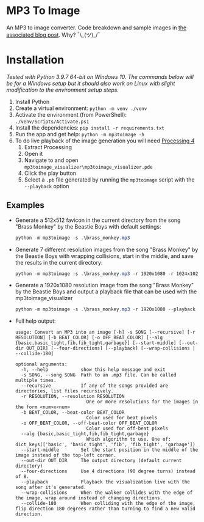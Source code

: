 # MP3 To Image

An MP3 to image converter. Code breakdown and sample images in [the associated blog post](https://seanlaplante.com/index.php/2021/10/27/creating-an-icon-from-a-song/). Why?  ¯\\\_(ツ)\_/¯

# Installation

_Tested with Python 3.9.7 64-bit on Windows 10. The commands below will be for a Windows setup but it should also work on Linux with slight modification to the environment setup steps._

1. Install Python
1. Create a virtual environment: `python -m venv ./venv`
1. Activate the environment (from PowerShell): `./venv/Scripts/Activate.ps1`
1. Install the dependencies: `pip install -r requirements.txt`
1. Run the app and get help: `python -m mp3toimage -h`
1. To do live playback of the image generation you will need [Processing 4](https://processing.org/)
    1. Extract Processing
    1. Open it
    1. Navigate to and open `mp3toimage_visualizer\mp3toimage_visualizer.pde`
    1. Click the play button
    1. Select a `.pb` file generated by running the `mp3toimage` script with the `--playback` option

## Examples

* Generate a 512x512 favicon in the current directory from the song "Brass Monkey" by the Beastie Boys with default settings:

    ```PowerShell
    python -m mp3toimage -s .\brass_monkey.mp3
    ```

* Generate 7 different resolution images from the song "Brass Monkey" by the Beastie Boys with wrapping collisions, start in the middle, and save the results in the current directory:

    ```PowerShell
    python -m mp3toimage -s .\brass_monkey.mp3 -r 1920x1080 -r 1024x1024 -r 512x512 -r 32x32 -r 48x48 -r 96x96 -r 128x128 --wrap-collision --start-middle
    ```

* Generate a 1920x1080 resolution image from the song "Brass Monkey" by the Beastie Boys and output a playback file that can be used with the mp3toimage_visualizer

    ```PowerShell
    python -m mp3toimage -s .\brass_monkey.mp3 -r 1920x1080 --playback
    ```

* Full help output:

    ```
    usage: Convert an MP3 into an image [-h] -s SONG [--recursive] [-r RESOLUTION] [-b BEAT_COLOR] [-o OFF_BEAT_COLOR] [--alg {basic,basic_tight,fib,fib_tight,garbage}] [--start-middle] [--out-dir OUT_DIR] [--four-directions] [--playback] [--wrap-collisions | --collide-180]

    optional arguments:
      -h, --help            show this help message and exit
      -s SONG, --song SONG  Path to an .mp3 file. Can be called multiple times.
      --recursive           If any of the songs provided are directories, list files recursively.
      -r RESOLUTION, --resolution RESOLUTION
                              One or more resolutions for the images in the form <num>x<num>
      -b BEAT_COLOR, --beat-color BEAT_COLOR
                              Color used for beat pixels
      -o OFF_BEAT_COLOR, --off-beat-color OFF_BEAT_COLOR
                              Color used for off-beat pixels
      --alg {basic,basic_tight,fib,fib_tight,garbage}
                              Which algorithm to use. One of: dict_keys(['basic', 'basic_tight', 'fib', 'fib_tight', 'garbage'])
      --start-middle        Set the start position in the middle of the image instead of the top-left corner.
      --out-dir OUT_DIR     The output directory (default current directory)
      --four-directions     Use 4 directions (90 degree turns) instead of 8.
      --playback            Playback the visualization live with the song after it's generated.
      --wrap-collisions     When the walker collides with the edge of the image, wrap around instead of changing directions.
      --collide-180         When colliding with the edge of the image, flip direction 180 degrees rather than turning to find a new valid direction.
    ```
